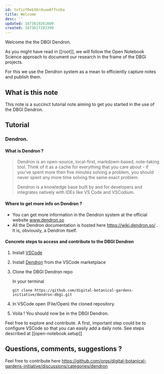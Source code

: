 ```yaml
---
id: tofizf0eb38rduuw6ffnzba
title: Welcome
desc: ''
updated: 1673619261609
created: 1673617203399
---
```



Welcome the the DBGI Dendron.

As you might have read in [[root]], we will follow the Open Notebook Science approach to document our research in the frame of the DBGI projects.

For this we use the Dendron system as a mean to efficiently capture notes and publish them.

## What is this note

This note is a succinct tutorial note aiming to get you started in the use of the DBGI Dendron.

## Tutorial

### Dendron. 

#### What is Dendron ?

> Dendron is an open-source, local-first, markdown-based, note-taking tool. Think of it as a cache for everything that you care about - if you've spent more then five minutes solving a problem, you should never spent any more time solving the same exact problem.
> 
> Dendron is a knowledge base built by and for developers and integrates natively with IDEs like VS Code and VSCodium.

#### Where to get more info on Dendron ?

- You can get more information in the Dendron system at the official website www.dendron.so
- All the Dendron documentation is hosted here https://wiki.dendron.so/ . It is, obviously, a Dendron itself.

#### Concrete steps to access and contribute to the DBGI Dendron

1. Install [VSCode](https://code.visualstudio.com/download)
2. Install [Dendron](https://marketplace.visualstudio.com/items?itemName=dendron.dendron) from the VSCode marketplace 
3. Clone the DBGI Dendron repo

    In your terminal
    ```
    git clone https://github.com/digital-botanical-gardens-initiative/dendron-dbgi.git
    ```
4. In VSCode open (File/Open) the cloned repository.
5. Voila ! You should now be in the DBGI Dendron.

Feel free to explore and contribute.
A first, important step could be to configure VSCode so that you can easily add a daily note. See steps described at [[open-notebook.setup]]


## Questions, comments, suggestions ?

Feel free to contribute here https://github.com/orgs/digital-botanical-gardens-initiative/discussions/categories/dendron



